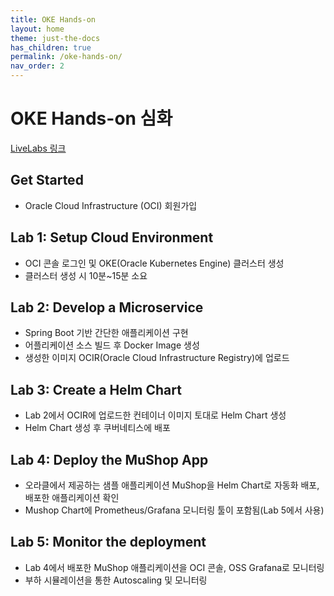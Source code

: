 ```yaml
---
title: OKE Hands-on
layout: home
theme: just-the-docs
has_children: true
permalink: /oke-hands-on/
nav_order: 2
---
```


# OKE Hands-on 심화

[LiveLabs 링크](https://apexapps.oracle.com/pls/apex/r/dbpm/livelabs/run-workshop?p210_wid=3206&p210_wec=&session=4354810289205)

## Get Started
- Oracle Cloud Infrastructure (OCI) 회원가입

## Lab 1: Setup Cloud Environment
- OCI 콘솔 로그인 및 OKE(Oracle Kubernetes Engine) 클러스터 생성
- 클러스터 생성 시 10분~15분 소요

## Lab 2: Develop a Microservice
- Spring Boot 기반 간단한 애플리케이션 구현
- 어플리케이션 소스 빌드 후 Docker Image 생성
- 생성한 이미지 OCIR(Oracle Cloud Infrastructure Registry)에 업로드

## Lab 3: Create a Helm Chart
- Lab 2에서 OCIR에 업로드한 컨테이너 이미지 토대로 Helm Chart 생성
- Helm Chart 생성 후 쿠버네티스에 배포

## Lab 4: Deploy the MuShop App
- 오라클에서 제공하는 샘플 애플리케이션 MuShop을 Helm Chart로 자동화 배포, 배포한 애플리케이션 확인
- Mushop Chart에 Prometheus/Grafana 모니터링 툴이 포함됨(Lab 5에서 사용)

## Lab 5: Monitor the deployment
- Lab 4에서 배포한 MuShop 애플리케이션을 OCI 콘솔, OSS Grafana로 모니터링
- 부하 시뮬레이션을 통한 Autoscaling 및 모니터링
